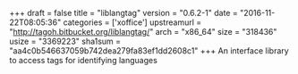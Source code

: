 +++
draft = false
title = "liblangtag"
version = "0.6.2-1"
date = "2016-11-22T08:05:36"
categories = ['xoffice']
upstreamurl = "http://tagoh.bitbucket.org/liblangtag/"
arch = "x86_64"
size = "318436"
usize = "3369223"
sha1sum = "aa4c0b546637059b742dea279fa83ef1dd2608c1"
+++
An interface library to access tags for identifying languages